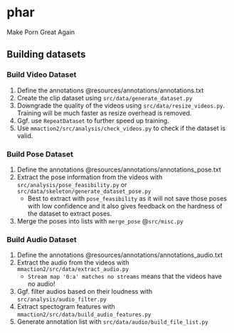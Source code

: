 
# phar

Make Porn Great Again

## Building datasets

### Build Video Dataset

1. Define the annotations @resources/annotations/annotations.txt
2. Create the clip dataset using `src/data/generate_dataset.py`
3. Downgrade the quality of the videos using `src/data/resize_videos.py`. Training will be much faster as resize overhead is removed.
4. Ggf. use `RepeatDataset` to further speed up training.
5. Use `mmaction2/src/analysis/check_videos.py` to check if the dataset is valid.

### Build Pose Dataset

1. Define the annotations @resources/annotations/annotations_pose.txt
2. Extract the pose information from the videos with `src/analysis/pose_feasibility.py` or `src/data/skeleton/generate_dataset_pose.py`
    - Best to extract with `pose_feasibility` as it will not save those poses with low confidence and it also gives feedback on the hardness of the dataset to extract poses.
3. Merge the poses into lists with `merge_pose` @`src/misc.py`

### Build Audio Dataset

1. Define the annotations @resources/annotations/annotations_audio.txt
2. Extract the audio from the videos with `mmaction2/src/data/extract_audio.py`
    - `Stream map '0:a' matches no streams` means that the videos have no audio!
3. Ggf. filter audios based on their loudness with `src/analysis/audio_filter.py`
4. Extract spectogram features with `mmaction2/src/data/build_audio_features.py`
5. Generate annotation list with `src/data/audio/build_file_list.py`
